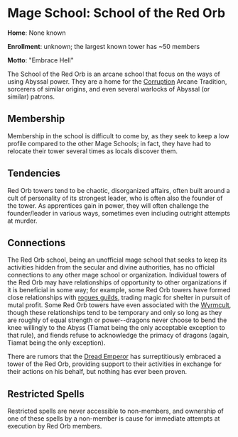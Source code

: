 # Mage School: School of the Red Orb
**Home**: None known

**Enrollment**: unknown; the largest known tower has ~50 members

**Motto**: "Embrace Hell"

The School of the Red Orb is an arcane school that focus on the ways of using Abyssal power. They are a home for the [Corruption](../../Classes/Wizard/Corruption.md) Arcane Tradition, sorcerers of similar origins, and even several warlocks of Abyssal (or similar) patrons.

## Membership
Membership in the school is difficult to come by, as they seek to keep a low profile compared to the other Mage Schools; in fact, they have had to relocate their tower several times as locals discover them.

## Tendencies
Red Orb towers tend to be chaotic, disorganized affairs, often built around a cult of personality of its strongest leader, who is often also the founder of the tower. As apprentices gain in power, they will often challenge the founder/leader in various ways, sometimes even including outright attempts at murder.

## Connections
The Red Orb school, being an unofficial mage school that seeks to keep its activities hidden from the secular and divine authorities, has no official connections to any other mage school or organization. Individual towers of the Red Orb may have relationships of opportunity to other organizations if it is beneficial in some way; for example, some Red Orb towers have formed close relationships with [rogues guilds](../RoguesGuilds/index.md), trading magic for shelter in pursuit of mutal profit. Some Red Orb towers have even associated with the [Wyrmcult](../CultOfTheWyrm.md), though these relationships tend to be temporary and only so long as they are roughly of equal strength or power--dragons never choose to bend the knee willingly to the Abyss (Tiamat being the only acceptable exception to that rule), and fiends refuse to acknowledge the primacy of dragons (again, Tiamat being the only exception).

There are rumors that the [Dread Emperor](../../Nations/Dradehalia.md) has surreptitiously embraced a tower of the Red Orb, providing support to their activities in exchange for their actions on his behalf, but nothing has ever been proven.

## Restricted Spells
Restricted spells are never accessible to non-members, and ownership of one of these spells by a non-member is cause for immediate attempts at execution by Red Orb members.


